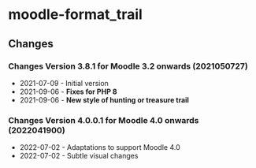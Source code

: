 moodle-format_trail
========================

Changes
-------
### Changes Version 3.8.1 for Moodle 3.2 onwards (2021050727)

* 2021-07-09 - Initial version
* 2021-09-06 - **Fixes for PHP 8**
* 2021-09-06 - **New style of hunting or treasure trail**

### Changes Version 4.0.0.1 for Moodle 4.0 onwards (2022041900)
* 2022-07-02 - Adaptations to support Moodle 4.0
* 2022-07-02 - Subtle visual changes